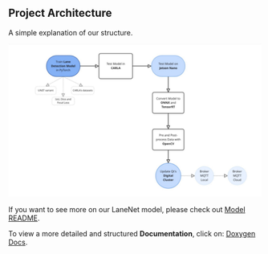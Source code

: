 ## Project Architecture

A simple explanation of our structure.

![Our project structure](ADR/fluxograma.jpeg)

If you want to see more on our LaneNet model, please check out [Model README](/pytorch/README.md).

To view a more detailed and structured **Documentation**, click on:
[Doxygen Docs](https://seame-pt.github.io/Autonomous-Lane-Detection/).
